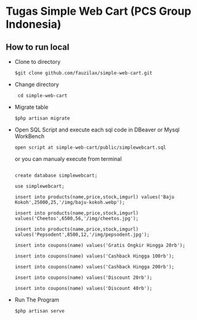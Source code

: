 <h1>Tugas Simple Web Cart (PCS Group Indonesia)</h1>

<h2>How to run local</h2>

- Clone to directory

  ``` $git clone github.com/fauzilax/simple-web-cart.git ```

- Change directory
 
  ``` cd simple-web-cart```
  
- Migrate table

  ``` $php artisan migrate ```
  
- Open SQL Script and execute each sql code in DBeaver or Mysql WorkBench

  ``` open script at simple-web-cart/public/simplewebcart.sql ```
  
  or you can manualy execute from terminal
  ```
  
  create database simplewebcart;
  
  use simplewebcart;   
  
  insert into products(name,price,stock,imgurl) values('Baju Kokoh',25000,25,'/img/baju-kokoh.webp');
  
  insert into products(name,price,stock,imgurl) values('Cheetos',6500,56,'/img/cheetos.jpg');
  
  insert into products(name,price,stock,imgurl) values('Pepsodent',8500,12,'/img/pepsodent.jpg');
  
  insert into coupons(name) values('Gratis Ongkir Hingga 20rb');
  
  insert into coupons(name) values('Cashback Hingga 100rb');
  
  insert into coupons(name) values('Cashback Hingga 200rb');
  
  insert into coupons(name) values('Discount 20rb');
  
  insert into coupons(name) values('Discount 40rb');
  
  ```
 
- Run The Program

  ``` $php artisan serve ```
